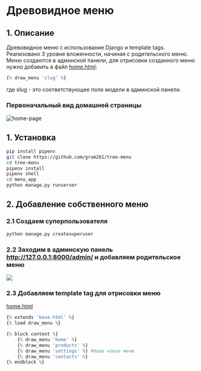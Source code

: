 # Древовидное меню

## 1. Описание
Древовидное меню с использование Django и template tags. Реализовано 3 уровня вложенности, начиная с родительского меню. Меню создаются в админской панели, для отрисовки созданного меню нужно добавить в файл [home.html](home.html):
```python
{% draw_menu 'slug' %}
```
гдe slug - это соответствующее поле модели в админской панели.

### Первоначальный вид домашней страницы

![home-page](https://sun9-3.userapi.com/impf/a77KWEFRSp7XXm2l8jGvyBs2HDLSjoT8npZi7Q/Uo6RPPlu5Gk.jpg?size=1280x228&quality=96&sign=aa80e27e6a0ddc4ab7413d50edbb0c29&type=album)

## 1. Установка

```bash
pip install pipenv
git clone https://github.com/grum261/tree-menu
cd tree-menu
pipenv install
pipenv shell
cd menu_app
python manage.py runserver
```

## 2. Добавление собственного меню

### 2.1 Создаем суперпользователя
```bash
python manage.py createsuperuser
```
### 2.2 Заходим в админскую панель http://127.0.0.1:8000/admin/ и добавляем родительское меню
![](https://sun9-13.userapi.com/impf/EGCVVfLOp4ctnkOTQj74ap9j_jXcsQlur6BnLQ/8uc5ExV4OqI.jpg?size=1280x418&quality=96&sign=3e4c7e6e1a90293088cc23ba618faed7&type=album)

### 2.3 Добавляем template tag для отрисовки меню
[home.html](menu_app/templates/home.html)
```python
{% extends 'base.html' %}
{% load draw_menu %}

{% block content %}
    {% draw_menu 'home' %}
    {% draw_menu 'products' %}
    {% draw_menu 'settings' %} #Наше новое меню 
    {% draw_menu 'contacts' %}
{% endblock %}
```